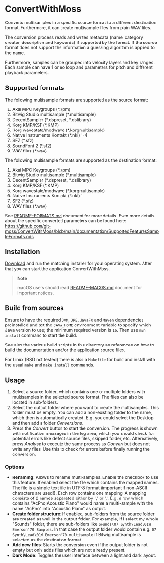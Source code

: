 # ConvertWithMoss

Converts multisamples in a specific source format to a different destination format.
Furthermore, it can create multisample files from plain WAV files.

The conversion process reads and writes metadata (name, category, creator,
description and keywords) if supported by the format. If the source format
does not support the information a guessing algorithm is applied to the name.

Furthermore, samples can be grouped into velocity layers and key ranges. Each 
sample can have 1 or no loop and parameters for pitch and different playback 
parameters.

## Supported formats

The following multisample formats are supported as the source format:

1. Akai MPC Keygroups (*.xpm)
2. Bitwig Studio multisample (*.multisample)
3. DecentSampler (*.dspreset, *.dslibrary)
4. Korg KMP/KSF (*.KMP)
5. Korg wavestate/modwave (*.korgmultisample)
6. Native Instruments Kontakt (*.nki) 1-4
7. SFZ (*.sfz)
8. SoundFont 2 (*.sf2)
9. WAV files (*.wav)

The following multisample formats are supported as the destination format:

1. Akai MPC Keygroups (*.xpm)
2. Bitwig Studio multisample (*.multisample)
3. DecentSampler (*.dspreset, *.dslibrary)
4. Korg KMP/KSF (*.KMP)
5. Korg wavestate/modwave (*.korgmultisample)
6. Native Instruments Kontakt (*.nki) 1
7. SFZ (*.sfz)
8. WAV files (*.wav)

See [README-FORMATS.md][1] document for more details. Even more details about the specific converted parameters can 
be found here:
https://github.com/git-moss/ConvertWithMoss/blob/main/documentation/SupportedFeaturesSampleFormats.ods

## Installation

[Download][2] and run the matching installer for your operating system.
After that you can start the application ConvertWithMoss.

> **Note**
>
> macOS users should read [README-MACOS.md][3] document for important notices.

## Build from sources

Ensure to have the required `JVM`, `JRE`, `JavaFX` and `Maven` dependencies
preinstalled and set the `JAVA_HOME` environment variable to specify which Java
version to use; the minimum required version is `16`.
Then use `mvn install` command to start the build.

See also the various build scripts in this directory as references on how to
build the documentation and/or the application source files.

For Linux (BSD not tested) there is also a `Makefile` for build and install
with the usual `make` and `make install` commands.

## Usage

1. Select a source folder, which contains one or multiple folders with multisamples
   in the selected source format. The files can also be located in sub-folders.
2. Select the output folder where you want to create the multisamples.
   This folder must be empty. You can add a non-existing folder to the name,
   which then is automatically created. E.g. you could select the Desktop
   and then add a folder *Conversions*.
3. Press the *Convert* button to start the conversion.
   The progress is shown with notification messages in the log area,
   which you should check for potential errors like defect source files,
   skipped folder, etc.
   Alternatively, press *Analyse* to execute the same process as *Convert*
   but does not write any files. Use this to check for errors before finally
   running the conversion.

### Options

* **Renaming**: Allows to rename multi-samples. Enable the checkbox to use this feature.
  If enabled select the file which contains the mapped names.
  The file is a simple text file in UTF-8 format (important if non-ASCII characters are used!).
  Each row contains one mapping. A mapping consists of 2 names separated
  either by ';' or ','. E.g. a row which contains "AcPno;Acoustic Piano"
  would name a multi-sample with the name "AcPno" into "Acoustic Piano" as output.
* **Create folder structure**: If enabled, sub-folders from the source folder
  are created as well in the output folder. For example, if I select my whole
  "Sounds" folder, there are sub-folders like `Sounds\07 Synth\Lead\01W Emerson'70 Samples`.
  In that case the output folder would contain e.g. `07 Synth\Lead\01W Emerson'70.multisample`
  if Bitwig multisample is selected as the destination format.
* **Add new files**: Starts the conversion even if the output folder is not empty
  but only adds files which are not already present.
* **Dark Mode**: Toggles the user interface between a light and dark layout.


[1]: README-FORMATS.md
[2]: https://mossgrabers.de/Software/ConvertWithMoss/ConvertWithMoss.html
[3]: README-MACOS.md

